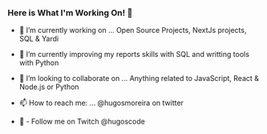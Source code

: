 ### Here is What I'm Working On! 👋


- 🔭 I’m currently working on ... Open Source Projects, NextJs projects, SQL & Yardi 
- 🌱 I’m currently improving my reports skills with SQL and writting tools with Python
- 👯 I’m looking to collaborate on ... Anything related to JavaScript,  React & Node.js or Python
 

- 📫 How to reach me: ... @hugosmoreira on twitter
- 👯 - Follow me on Twitch @hugoscode


